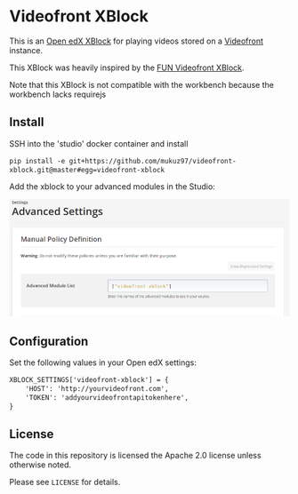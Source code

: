 # Videofront XBlock

This is an [Open edX XBlock](https://xblock.readthedocs.io/en/latest/) for playing videos stored on a [Videofront](https://github.com/mukuz97/videofront/) instance.

This XBlock was heavily inspired by the [FUN Videofront XBlock](https://github.com/openfun/fun-videofront-xblock).

Note that this XBlock is not compatible with the workbench because the workbench lacks requirejs

## Install
SSH into the 'studio' docker container and install

    pip install -e git+https://github.com/mukuz97/videofront-xblock.git@master#egg=videofront-xblock

Add the xblock to your advanced modules in the Studio:

![Studio advanced settings](./config.png?raw=true) 

## Configuration

Set the following values in your Open edX settings:

    XBLOCK_SETTINGS['videofront-xblock'] = {
        'HOST': 'http://yourvideofront.com',
        'TOKEN': 'addyourvideofrontapitokenhere',
    }

## License

The code in this repository is licensed the Apache 2.0 license unless otherwise noted.

Please see `LICENSE` for details.
